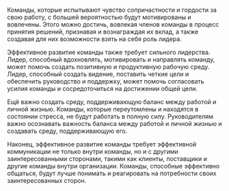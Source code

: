 Команды, которые испытывают чувство сопричастности и гордости за свою работу, с большей вероятностью будут мотивированы и вовлечены. Этого можно достичь, вовлекая членов команды в процесс принятия решений, признавая и вознаграждая их вклад, а также создавая для них возможности взять на себя роль лидера.

Эффективное развитие команды также требует сильного лидерства. Лидер, способный вдохновлять, мотивировать и направлять команду, может помочь создать позитивную и продуктивную рабочую среду. Лидер, способный создать видение, поставить четкие цели и обеспечить руководство и поддержку, может помочь согласовать усилия команды и сосредоточиться на достижении общей цели.

Ещё важно создать среду, поддерживающую баланс между работой и личной жизнью. Команды, которые переутомлены и находятся в состоянии стресса, не будут работать в полную силу. Руководителям важно осознавать важность баланса между работой и личной жизнью и создавать среду, поддерживающую его.

Наконец, эффективное развитие команды требует эффективной коммуникации не только внутри команды, но и с другими заинтересованными сторонами, такими как клиенты, поставщики и другие команды внутри организации. Команды, способные эффективно общаться, будут лучше понимать и реагировать на потребности своих заинтересованных сторон.